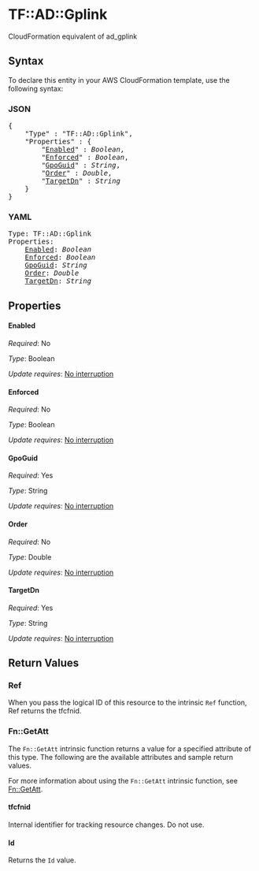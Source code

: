 # TF::AD::Gplink

CloudFormation equivalent of ad_gplink

## Syntax

To declare this entity in your AWS CloudFormation template, use the following syntax:

### JSON

<pre>
{
    "Type" : "TF::AD::Gplink",
    "Properties" : {
        "<a href="#enabled" title="Enabled">Enabled</a>" : <i>Boolean</i>,
        "<a href="#enforced" title="Enforced">Enforced</a>" : <i>Boolean</i>,
        "<a href="#gpoguid" title="GpoGuid">GpoGuid</a>" : <i>String</i>,
        "<a href="#order" title="Order">Order</a>" : <i>Double</i>,
        "<a href="#targetdn" title="TargetDn">TargetDn</a>" : <i>String</i>
    }
}
</pre>

### YAML

<pre>
Type: TF::AD::Gplink
Properties:
    <a href="#enabled" title="Enabled">Enabled</a>: <i>Boolean</i>
    <a href="#enforced" title="Enforced">Enforced</a>: <i>Boolean</i>
    <a href="#gpoguid" title="GpoGuid">GpoGuid</a>: <i>String</i>
    <a href="#order" title="Order">Order</a>: <i>Double</i>
    <a href="#targetdn" title="TargetDn">TargetDn</a>: <i>String</i>
</pre>

## Properties

#### Enabled

_Required_: No

_Type_: Boolean

_Update requires_: [No interruption](https://docs.aws.amazon.com/AWSCloudFormation/latest/UserGuide/using-cfn-updating-stacks-update-behaviors.html#update-no-interrupt)

#### Enforced

_Required_: No

_Type_: Boolean

_Update requires_: [No interruption](https://docs.aws.amazon.com/AWSCloudFormation/latest/UserGuide/using-cfn-updating-stacks-update-behaviors.html#update-no-interrupt)

#### GpoGuid

_Required_: Yes

_Type_: String

_Update requires_: [No interruption](https://docs.aws.amazon.com/AWSCloudFormation/latest/UserGuide/using-cfn-updating-stacks-update-behaviors.html#update-no-interrupt)

#### Order

_Required_: No

_Type_: Double

_Update requires_: [No interruption](https://docs.aws.amazon.com/AWSCloudFormation/latest/UserGuide/using-cfn-updating-stacks-update-behaviors.html#update-no-interrupt)

#### TargetDn

_Required_: Yes

_Type_: String

_Update requires_: [No interruption](https://docs.aws.amazon.com/AWSCloudFormation/latest/UserGuide/using-cfn-updating-stacks-update-behaviors.html#update-no-interrupt)

## Return Values

### Ref

When you pass the logical ID of this resource to the intrinsic `Ref` function, Ref returns the tfcfnid.

### Fn::GetAtt

The `Fn::GetAtt` intrinsic function returns a value for a specified attribute of this type. The following are the available attributes and sample return values.

For more information about using the `Fn::GetAtt` intrinsic function, see [Fn::GetAtt](https://docs.aws.amazon.com/AWSCloudFormation/latest/UserGuide/intrinsic-function-reference-getatt.html).

#### tfcfnid

Internal identifier for tracking resource changes. Do not use.

#### Id

Returns the <code>Id</code> value.

